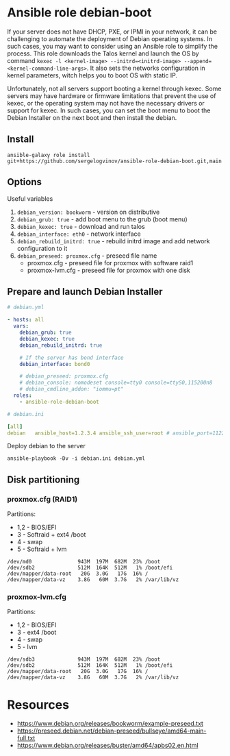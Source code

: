 # Ansible role debian-boot

If your server does not have DHCP, PXE, or IPMI in your network, it can be challenging to automate the deployment of Debian operating systems.
In such cases, you may want to consider using an Ansible role to simplify the process.
This role downloads the Talos kernel and launch the OS by command `kexec -l <kernel-image> --initrd=<initrd-image> --append=<kernel-command-line-args>`.
It also sets the networks configuration in kernel parameters, witch helps you to boot OS with static IP.

Unfortunately, not all servers support booting a kernel through kexec.
Some servers may have hardware or firmware limitations that prevent the use of kexec, or the operating system may not have the necessary drivers or support for kexec.
In such cases, you can set the boot menu to boot the Debian Installer on the next boot and then install the debian.

## Install

```shell
ansible-galaxy role install git+https://github.com/sergelogvinov/ansible-role-debian-boot.git,main
```

## Options

Useful variables

1. ```debian_version: bookworm``` - version on distributive
2. ```debian_grub: true``` - add boot menu to the grub (boot menu)
3. ```debian_kexec: true``` - download and run talos
4. ```debian_interface: eth0``` - network interface
5. ```debian_rebuild_initrd: true``` - rebuild initrd image and add network configuration to it
6. ```debian_preseed: proxmox.cfg``` - preseed file name
    * proxmox.cfg - preseed file for proxmox with software raid1
    * proxmox-lvm.cfg - preseed file for proxmox with one disk

## Prepare and launch Debian Installer

```yaml
# debian.yml

- hosts: all
  vars:
    debian_grub: true
    debian_kexec: true
    debian_rebuild_initrd: true

    # If the server has bond interface
    debian_interface: bond0

    # debian_preseed: proxmox.cfg
    # debian_console: nomodeset console=tty0 console=ttyS0,115200n8
    # debian_cmdline_addon: "iommu=pt"
  roles:
    - ansible-role-debian-boot
```

```yaml
# debian.ini

[all]
debian   ansible_host=1.2.3.4 ansible_ssh_user=root # ansible_port=112233
```

Deploy debian to the server

```shell
ansible-playbook -Dv -i debian.ini debian.yml
```

## Disk partitioning

### proxmox.cfg (RAID1)

Partitions:
  * 1,2 - BIOS/EFI
  * 3 - Softraid + ext4 /boot
  * 4 - swap
  * 5 - Softraid + lvm

```shell
/dev/md0               943M  197M  682M  23% /boot
/dev/sdb2              512M  164K  512M   1% /boot/efi
/dev/mapper/data-root   20G  3.0G   17G  16% /
/dev/mapper/data-vz    3.8G   60M  3.7G   2% /var/lib/vz
```

### proxmox-lvm.cfg

Partitions:
  * 1,2 - BIOS/EFI
  * 3 - ext4 /boot
  * 4 - swap
  * 5 - lvm

```shell
/dev/sdb3              943M  197M  682M  23% /boot
/dev/sdb2              512M  164K  512M   1% /boot/efi
/dev/mapper/data-root   20G  3.0G   17G  16% /
/dev/mapper/data-vz    3.8G   60M  3.7G   2% /var/lib/vz
```

# Resources

- https://www.debian.org/releases/bookworm/example-preseed.txt
- https://preseed.debian.net/debian-preseed/bullseye/amd64-main-full.txt
- https://www.debian.org/releases/buster/amd64/apbs02.en.html
